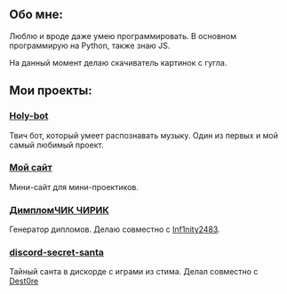 ## Обо мне:

Люблю и вроде даже умею программировать. В основном программирую на Python, также знаю JS.

На данный момент делаю скачиватель картинок с гугла.

## Мои проекты:

### [Holy-bot](https://holy-bot.ru/)

Твич бот, который умеет распознавать музыку. Один из первых и мой самый любимый проект.

### [Мой сайт](https://holy-coder.ru)

Мини-сайт для мини-проектиков.

### [ДимпломЧИК ЧИРИК](https://github.com/holy-jesus/papapi)

Генератор дипломов. Делаю совместно с [Inf1nity2483](https://github.com/Inf1nity2483).

### [discord-secret-santa](https://github.com/Dest0re/discord-secret-santa)

Тайный санта в дискорде с играми из стима. Делал совместно с [Dest0re](https://github.com/Dest0re/discord-secret-santa)
